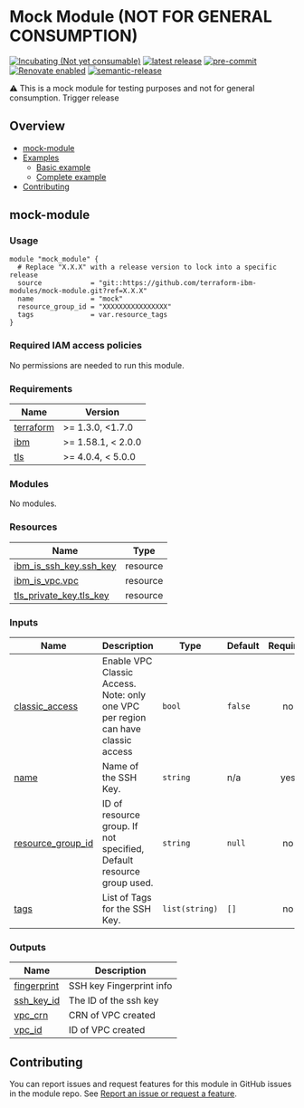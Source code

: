 <!-- Update the title to match the module name and add a description -->
# Mock Module (NOT FOR GENERAL CONSUMPTION)

[![Incubating (Not yet consumable)](https://img.shields.io/badge/status-Incubating%20(Not%20yet%20consumable)-red)](https://terraform-ibm-modules.github.io/documentation/#/badge-status)
[![latest release](https://img.shields.io/github/v/release/terraform-ibm-modules/mock-module?logo=GitHub&sort=semver)](https://github.com/terraform-ibm-modules/mock-module/releases/latest)
[![pre-commit](https://img.shields.io/badge/pre--commit-enabled-brightgreen?logo=pre-commit&logoColor=white)](https://github.com/pre-commit/pre-commit)
[![Renovate enabled](https://img.shields.io/badge/renovate-enabled-brightgreen.svg)](https://renovatebot.com/)
[![semantic-release](https://img.shields.io/badge/%20%20%F0%9F%93%A6%F0%9F%9A%80-semantic--release-e10079.svg)](https://github.com/semantic-release/semantic-release)


:warning: This is a mock module for testing purposes and not for general consumption.
Trigger release

<!-- Below content is automatically populated via pre-commit hook -->
<!-- BEGIN OVERVIEW HOOK -->
## Overview
* [mock-module](#mock-module)
* [Examples](./examples)
    * [Basic example](./examples/basic)
    * [Complete example](./examples/complete)
* [Contributing](#contributing)
<!-- END OVERVIEW HOOK -->

<!-- This heading should always match the name of the root level module (aka the repo name) -->
## mock-module

### Usage

<!--
Add an example of the use of the module in the following code block.

Use real values instead of "var.<var_name>" or other placeholder values
unless real values don't help users know what to change.
-->

```hcl
module "mock_module" {
  # Replace "X.X.X" with a release version to lock into a specific release
  source            = "git::https://github.com/terraform-ibm-modules/mock-module.git?ref=X.X.X"
  name              = "mock"
  resource_group_id = "XXXXXXXXXXXXXXXX"
  tags              = var.resource_tags
}
```

### Required IAM access policies

No permissions are needed to run this module.

<!-- Below content is automatically populated via pre-commit hook -->
<!-- BEGINNING OF PRE-COMMIT-TERRAFORM DOCS HOOK -->
### Requirements

| Name | Version |
|------|---------|
| <a name="requirement_terraform"></a> [terraform](#requirement\_terraform) | >= 1.3.0, <1.7.0 |
| <a name="requirement_ibm"></a> [ibm](#requirement\_ibm) | >= 1.58.1, < 2.0.0 |
| <a name="requirement_tls"></a> [tls](#requirement\_tls) | >= 4.0.4, < 5.0.0 |

### Modules

No modules.

### Resources

| Name | Type |
|------|------|
| [ibm_is_ssh_key.ssh_key](https://registry.terraform.io/providers/ibm-cloud/ibm/latest/docs/resources/is_ssh_key) | resource |
| [ibm_is_vpc.vpc](https://registry.terraform.io/providers/ibm-cloud/ibm/latest/docs/resources/is_vpc) | resource |
| [tls_private_key.tls_key](https://registry.terraform.io/providers/hashicorp/tls/latest/docs/resources/private_key) | resource |

### Inputs

| Name | Description | Type | Default | Required |
|------|-------------|------|---------|:--------:|
| <a name="input_classic_access"></a> [classic\_access](#input\_classic\_access) | Enable VPC Classic Access. Note: only one VPC per region can have classic access | `bool` | `false` | no |
| <a name="input_name"></a> [name](#input\_name) | Name of the SSH Key. | `string` | n/a | yes |
| <a name="input_resource_group_id"></a> [resource\_group\_id](#input\_resource\_group\_id) | ID of resource group. If not specified, Default resource group used. | `string` | `null` | no |
| <a name="input_tags"></a> [tags](#input\_tags) | List of Tags for the SSH Key. | `list(string)` | `[]` | no |

### Outputs

| Name | Description |
|------|-------------|
| <a name="output_fingerprint"></a> [fingerprint](#output\_fingerprint) | SSH key Fingerprint info |
| <a name="output_ssh_key_id"></a> [ssh\_key\_id](#output\_ssh\_key\_id) | The ID of the ssh key |
| <a name="output_vpc_crn"></a> [vpc\_crn](#output\_vpc\_crn) | CRN of VPC created |
| <a name="output_vpc_id"></a> [vpc\_id](#output\_vpc\_id) | ID of VPC created |
<!-- END OF PRE-COMMIT-TERRAFORM DOCS HOOK -->

<!-- Leave this section as is so that your module has a link to local development environment set up steps for contributors to follow -->
## Contributing

You can report issues and request features for this module in GitHub issues in the module repo. See [Report an issue or request a feature](https://github.com/terraform-ibm-modules/.github/blob/main/.github/SUPPORT.md).
